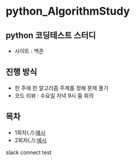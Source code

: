 # python_AlgorithmStudy

## python 코딩테스트 스터디
- 사이트 : 백준

## 진행 방식
- 한 주에 한 알고리즘 주제를 정해 문제 풀기
- 코드 리뷰 : 수요일 저녁 9시 줌 회의

## 목차
- 1회차(./):[예시](링크)
- 2회차(./):[예시](링크)

slack connect test
